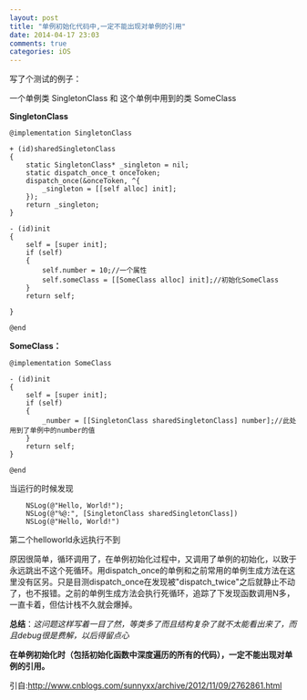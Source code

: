 ```yaml
---
layout: post
title: "单例初始化代码中,一定不能出现对单例的引用"
date: 2014-04-17 23:03
comments: true
categories: iOS
---
```


写了个测试的例子：

一个单例类 SingletonClass 和 这个单例中用到的类 SomeClass

**SingletonClass**

```
@implementation SingletonClass

+ (id)sharedSingletonClass
{
    static SingletonClass* _singleton = nil;
    static dispatch_once_t onceToken;
    dispatch_once(&onceToken, ^{
        _singleton = [[self alloc] init];
    });
    return _singleton;
}

- (id)init
{
    self = [super init];
    if (self)
    {
        self.number = 10;//一个属性
        self.someClass = [[SomeClass alloc] init];//初始化SomeClass
    }
    return self;
    
}

@end
```

**SomeClass：**

```
@implementation SomeClass

- (id)init
{
    self = [super init];
    if (self)
    {
        _number = [[SingletonClass sharedSingletonClass] number];//此处用到了单例中的number的值
    }
    return self;
}

@end
```

当运行的时候发现
```
    NSLog(@"Hello, World!");
    NSLog(@"%@:", [SingletonClass sharedSingletonClass])
	NSLog(@"Hello, World!")
```
        
第二个helloworld永远执行不到

原因很简单，循环调用了，在单例初始化过程中，又调用了单例的初始化，以致于永远跳出不这个死循环。用dispatch_once的单例和之前常用的单例生成方法在这里没有区另。只是目测dispatch_once在发现被"dispatch_twice"之后就静止不动了，也不报错。之前的单例生成方法会执行死循环，追踪了下发现函数调用N多，一直卡着，但估计栈不久就会爆掉。  

**总结**：*这问题这样写着一目了然，等类多了而且结构复杂了就不太能看出来了，而且debug很是费解，以后得留点心*

**在单例初始化时（包括初始化函数中深度遍历的所有的代码），一定不能出现对单例的引用。**

引自:<http://www.cnblogs.com/sunnyxx/archive/2012/11/09/2762861.html>